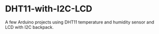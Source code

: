 # DHT11-with-I2C-LCD
A few Arduino projects using DHT11 temperature and humidity sensor and LCD with I2C backpack.
